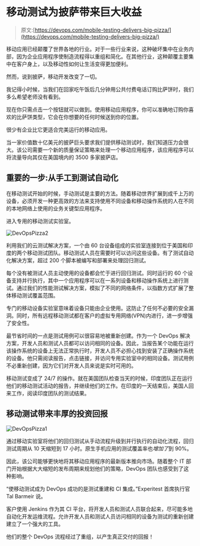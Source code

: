 # 移动测试为披萨带来巨大收益

> 原文:[https://devops.com/mobile-testing-delivers-big-pizza/](https://devops.com/mobile-testing-delivers-big-pizza/)

移动应用已经颠覆了世界各地的行业。对于一些行业来说，这种破坏集中在业务内部，因为企业应用程序使制造流程得以重组和简化。在其他行业，这种颠覆主要集中在客户身上，以及移动性如何让生活变得更加便利。

然而，说到披萨，移动开发改变了一切。

我记得小时候，当我们在回家吃午饭后几分钟用公共付费电话订购比萨饼时，我们多么希望老师没有看到。

现在你只需点击一个按钮就可以做到。使用移动应用程序，你可以准确地订购你喜欢的比萨饼类型，它会在你想要的任何时候送到你的位置。

很少有企业比它更适合完美运行的移动应用。

当一家价值数十亿美元的披萨巨头要求我们提供移动测试时，我们知道压力会很大。该公司需要一个新的质量保证策略来处理一个移动应用程序，该应用程序可以将流量导向其仅在美国境内的 3500 多家披萨店。

## 重要的一步:从手工到测试自动化

在移动测试开始的时候，手动测试是主要的方法。随着移动世界扩展到成千上万的设备，必须开发一种更高效的方法来支持使用不同设备和移动操作系统的人在不同的本地网络上使用的业务关键型应用程序。

进入专用的移动测试实验室。

![DevOpsPizza2](../Images/336f9d177720203bd2be1c6c1c986f9b.png)

利用我们的云测试解决方案，一个由 60 台设备组成的实验室连接到位于美国和印度的两个移动测试团队。移动测试人员在需要时可以访问这些设备。有了测试自动化解决方案，超过 200 个脚本被编写和部署来处理回归测试。

每个没有被测试人员主动使用的设备都会忙于进行回归测试。同时运行的 60 个设备支持并行执行，其中一个应用程序可以在一系列设备和移动操作系统上进行测试。通过我们的性能测试解决方案，模拟了不同的网络条件，以指数方式扩展了整体移动测试覆盖范围。

专门的移动设备实验室意味着设备只能由企业使用。这防止了任何不必要的安全漏洞。同时，所有远程移动测试都在客户的虚拟专用网络(VPN)内进行，进一步增强了安全性。

最节省时间的一点是测试用例可以很容易地被重新创建。作为一个 DevOps 解决方案，开发人员和测试人员都可以访问相同的设备。因此，当报告某个功能在运行该操作系统的设备上无法正常执行时，开发人员不必担心找到安装了正确操作系统的设备。他只需阅读报告，点击链接，并访问专用实验室中的相同设备。测试用例不必重新创建，因为它们对开发人员来说是实时可用的。

移动测试变成了 24/7 的操作。就在美国团队检查当天的时候，印度团队正在运行他们的移动测试活动的报告，并继续他们的工作。在印度的一天结束后，美国人回来工作，阅读印度团队的测试结果。

## 移动测试带来丰厚的投资回报

![DevOpsPizza1](../Images/ed2c35bb5180ad640ad84a533514be0c.png)

通过移动实验室将他们的回归测试从手动流程升级到并行执行的自动化流程，回归测试周期从 10 天缩短到 17 小时。原生手机应用的测试覆盖率也*增加了*到 90%。

因此，该公司能够更快地将其移动应用程序的最新版本推向市场。随着整个 IT 部门开始根据大大缩短的发布周期来规划他们的策略，DevOps 团队也感受到了这种影响。

“使移动测试成为 DevOps 成功的是测试重建和 CI 集成。”Experitest 首席执行官 Tal Barmeir 说。

客户使用 Jenkins 作为其 CI 平台，将开发人员和测试人员联合起来，尽可能多地自动化开发运维流程。允许开发人员和测试人员访问相同的设备为测试的重新创建建立了一个强大的工具。

他们的整个 DevOps 流程经过了重组，以产生真正交付的回报！